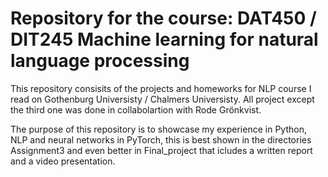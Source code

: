 # Repository for the course: DAT450 / DIT245 Machine learning for natural language processing

This repository consisits of the projects and homeworks for NLP course I read on Gothenburg Universisty / Chalmers Universisty. All project except the third one was done in collabolartion with Rode Grönkvist.

The purpose of this repository is to showcase my experience in Python, NLP and neural networks in PyTorch, this is best shown in the directories Assignment3 and even better in Final_project that icludes a written report and a video presentation.



